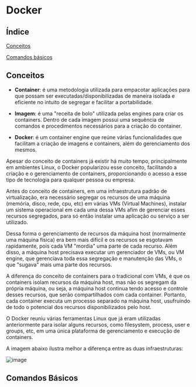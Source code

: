 # Docker

## Índice

[Conceitos](#conceitos)

[Comandos básicos](#comandos-básicos)

## Conceitos

- **Container**: é uma metodologia utilizada para empacotar aplicações para que possam ser executadas/disponibilizadas de maneira isolada e eficiente no 
intuito de segregar e facilitar a portabilidade.

- **Imagem**: é uma "receita de bolo" utilizada pelas engines para criar os containers. Dentro de cada imagem possui uma sequência de comandos e 
procedimentos necessários para a criação do container.

- **Docker**: é um container engine que reúne várias funcionalidades que facilitam a criação de imagens e containers, além do gerenciamento dos mesmos.

Apesar do conceito de containers já existir há muito tempo, principalmente em ambientes Linux, o Docker popularizou esse conceito, facilitando a criação 
e o gerenciamento de containers, proporcionando o acesso a esse tipo de tecnologia para qualquer pessoa ou empresa.

Antes do conceito de containers, em uma infraestrutura padrão de virtualização, era necessário segregar os recursos de uma máquina (memória, disco, rede, cpu, etc) 
em várias VMs (Virtual Machines), instalar um sistema operacional em cada uma dessa VMs afim de gerenciar esses recursos segregados, para só então 
instalar uma aplicação ou serviço a ser utilizado.

Dessa forma o gerenciamento de recursos da máquina host (normalmente uma máquina física) era bem mais difícil e os recursos se esgotavam rapidamente, pois cada 
VM "mordia" uma parte de cada recurso. Além disso, a máquina host precisava executar um gerenciador de VMs, ou VM engine, que gerenciava toda essa segregação e manutenção
das VMs, o que "sugava" mais uma parte dos recursos.

A diferença do conceito de containers para o tradicional com VMs, é que os containers isolam recursos da máquina host, mas não os segregam da própria máquina, ou seja, 
a máquina host continua tendo acesso e controle desses recursos, que serão compartilhados com cada container.
Portanto, cada container executa um processo separado na máquina host, usufruindo de todo o potencial dos recursos disponibilizados pelo host.

O Docker reuniu várias ferramentas Linux que já eram utilizadas anteriormente para isolar alguns recursos, como filesystem, process, user e groups, etc, em uma única plataforma
de gerenciamento e execução de containers.

A imagem abaixo ilustra melhor a diferença entre as duas infraestruturas:

![image](https://user-images.githubusercontent.com/8127577/131718760-89d20221-865a-4d82-bad1-07c93b49314b.png)

## Comandos Básicos
